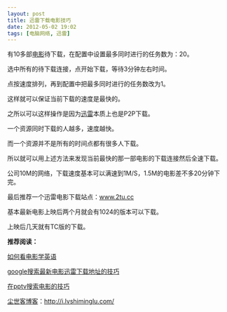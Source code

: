 ```yaml
---
layout: post
title: 迅雷下载电影技巧
date: 2012-05-02 19:02
tags: [电脑网络, 迅雷]
---
```

有10多部<a href="http://i.lvshiminglu.com/blog/630.html">电影</a>待下载，在配置中设置最多同时进行的任务数为：20。

选中所有的待下载连接，点开始下载，等待3分钟左右时间。

点按速度排列，再到配置中把最多同时进行的任务数改为1。

这样就可以保证当前下载的速度是最快的。

之所以可以这样操作是因为<a href="http://i.lvshiminglu.com/blog/501.html">迅雷</a>本质上也是P2P下载。

一个资源同时下载的人越多，速度越快。

而一个资源并不是所有的时间点都有很多人下载。

所以就可以用上述方法来发现当前最快的那一部电影的下载连接然后全速下载。

公司10M的网络，下载速度基本可以满速到1M/S，1.5M的电影差不多20分钟下完。

最后推荐一个迅雷电影下载站点：<a href="http://www.2tu.cc">www.2tu.cc</a>

基本最新电影上映后两个月就会有1024的版本可以下载。

上映后几天就有TC版的下载。

<strong>推荐阅读：</strong>

<a href="http://i.lvshiminglu.com/blog/807.html">如何看电影学英语</a>

<a href="http://i.lvshiminglu.com/blog/630.html">google搜索最新电影迅雷下载地址的技巧</a>

<a href="http://i.lvshiminglu.com/blog/766.html">在pptv搜索电影的技巧</a>


<a href="http://i.lvshiminglu.com/">尘世客博客</a>：<a href="http://i.lvshiminglu.com/">http://i.lvshiminglu.com/</a>

